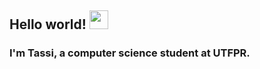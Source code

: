 ## Hello world! <img src="https://raw.githubusercontent.com/MartinHeinz/MartinHeinz/master/wave.gif" width="30px">
### I'm Tassi, a computer science student at UTFPR.
